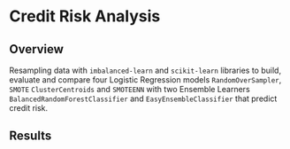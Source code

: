 # Credit Risk Analysis

## Overview
Resampling data with `imbalanced-learn` and `scikit-learn` libraries to build, evaluate and compare four Logistic Regression models `RandomOverSampler`, `SMOTE` `ClusterCentroids` and `SMOTEENN` with two Ensemble Learners `BalancedRandomForestClassifier` and `EasyEnsembleClassifier` that predict credit risk.

## Results

